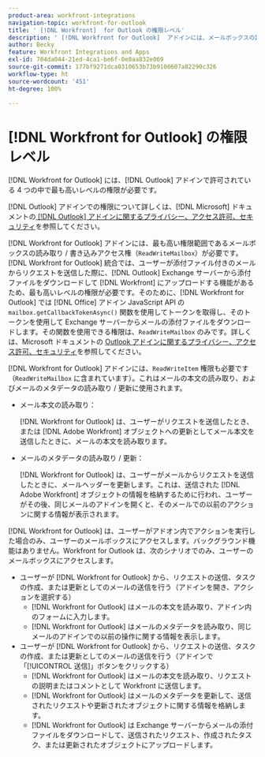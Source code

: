 ```yaml
---
product-area: workfront-integrations
navigation-topic: workfront-for-outlook
title: ' [!DNL Workfront]  for Outlook の権限レベル'
description: ' [!DNL Workfront for Outlook]  アドインには、メールボックスの読み取り / 書き込みアクセス権が必要です。 [!DNL Workfront for Outlook]  統合では、ユーザーが添付ファイル付きのメールからリクエストを送信した際に、Outlook Exchange サーバーから添付ファイルをダウンロードして  [!DNL Workfront] にアップロードする機能があるため、最も高いレベルの権限が必要です。'
author: Becky
feature: Workfront Integrations and Apps
exl-id: 704da044-21ed-4ca1-be6f-0e0aa832e069
source-git-commit: 177bf9271dca0310653b73b9100607a82290c326
workflow-type: ht
source-wordcount: '451'
ht-degree: 100%

---
```


# [!DNL Workfront for Outlook] の権限レベル

[!DNL Workfront for Outlook] には、[!DNL Outlook] アドインで許可されている 4 つの中で最も高いレベルの権限が必要です。

[!DNL Outlook] アドインでの権限について詳しくは、[!DNL Microsoft] ドキュメントの[ [!DNL Outlook]  アドインに関するプライバシー、アクセス許可、セキュリティ](https://docs.microsoft.com//office/dev/add-ins/outlook/privacy-and-security)を参照してください。

[!DNL Workfront for Outlook] アドインには、最も高い権限範囲であるメールボックスの読み取り / 書き込みアクセス権（`ReadWriteMailbox`）が必要です。
[!DNL Workfront for Outlook] 統合では、ユーザーが添付ファイル付きのメールからリクエストを送信した際に、[!DNL Outlook] Exchange サーバーから添付ファイルをダウンロードして [!DNL Workfront] にアップロードする機能があるため、最も高いレベルの権限が必要です。そのために、[!DNL Workfront for Outlook] では [!DNL Office] アドイン JavaScript API の `mailbox.getCallbackTokenAsync()` 関数を使用してトークンを取得し、そのトークンを使用して Exchange サーバーからメールの添付ファイルをダウンロードします。その関数を使用できる権限は、`ReadWriteMailbox` のみです。詳しくは、Microsoft ドキュメントの [Outlook アドインに関するプライバシー、アクセス許可、セキュリティ](https://docs.microsoft.com//office/dev/add-ins/outlook/privacy-and-security)を参照してください。

[!DNL Workfront for Outlook] アドインには、`ReadWriteItem` 権限も必要です（`ReadWriteMailbox` に含まれています）。これはメールの本文の読み取り、およびメールのメタデータの読み取り / 更新に使用されます。

* メール本文の読み取り：

  [!DNL Workfront for Outlook] は、ユーザーがリクエストを送信したとき、または [!DNL Adobe Workfront] オブジェクトへの更新としてメール本文を送信したときに、メールの本文を読み取ります。
* メールのメタデータの読み取り / 更新：

  [!DNL Workfront for Outlook] は、ユーザーがメールからリクエストを送信したときに、メールヘッダーを更新します。これは、送信された [!DNL Adobe Workfront] オブジェクトの情報を格納するために行われ、ユーザーがその後、同じメールのアドインを開くと、そのメールでの以前のアクションに関する情報が表示されます。

[!DNL Workfront for Outlook] は、ユーザーがアドオン内でアクションを実行した場合のみ、ユーザーのメールボックスにアクセスします。バックグラウンド機能はありません。Workfront for Outlook は、次のシナリオでのみ、ユーザーのメールボックスにアクセスします。

* ユーザーが [!DNL Workfront for Outlook] から、リクエストの送信、タスクの作成、または更新としてのメールの送信を行う（アドインを開き、アクションを選択する）
   * [!DNL Workfront for Outlook] はメールの本文を読み取り、アドイン内のフォームに入力します。
   * [!DNL Workfront for Outlook] はメールのメタデータを読み取り、同じメールのアドインでの以前の操作に関する情報を表示します。
* ユーザーが [!DNL Workfront for Outlook] から、リクエストの送信、タスクの作成、または更新としてのメールの送信を行う（アドインで「[!UICONTROL 送信]」ボタンをクリックする）
   * [!DNL Workfront for Outlook] はメールの本文を読み取り、リクエストの説明またはコメントとして Workfront に送信します。
   * [!DNL Workfront for Outlook] はメールのメタデータを更新して、送信されたリクエストや更新されたオブジェクトに関する情報を格納します。
   * [!DNL Workfront for Outlook] は Exchange サーバーからメールの添付ファイルをダウンロードして、送信されたリクエスト、作成されたタスク、または更新されたオブジェクトにアップロードします。
